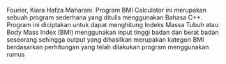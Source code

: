 Fourier, Kiara Hafza Maharani.
Program BMI Calculator ini merupakan sebuah program sederhana yang ditulis menggunakan Bahasa C++. Program ini diciptakan untuk dapat menghitung Indeks Massa Tubuh atau Body Mass Index (BMI) menggunakan input tinggi badan dan berat badan seseorang sehingga output yang dihasilkan merupakan kategori BMI berdasarkan perhitungan yang telah 
dilakukan program menggunakan rumus
